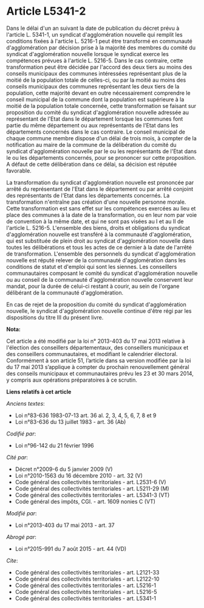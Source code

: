 # Article L5341-2

Dans le délai d'un an suivant la date de publication du décret prévu à l'article L. 5341-1, un syndicat d'agglomération
nouvelle qui remplit les conditions fixées à l'article L. 5216-1 peut être transformé en communauté d'agglomération par
décision prise à la majorité des membres du comité du syndicat d'agglomération nouvelle lorsque le syndicat exerce les
compétences prévues à l'article L. 5216-5. Dans le cas contraire, cette transformation peut être décidée par l'accord des
deux tiers au moins des conseils municipaux des communes intéressées représentant plus de la moitié de la population totale
de celles-ci, ou par la moitié au moins des conseils municipaux des communes représentant les deux tiers de la population,
cette majorité devant en outre nécessairement comprendre le conseil municipal de la commune dont la population est supérieure
à la moitié de la population totale concernée, cette transformation se faisant sur proposition du comité du syndicat
d'agglomération nouvelle adressée au représentant de l'Etat dans le département lorsque les communes font partie du même
département ou aux représentants de l'Etat dans les départements concernés dans le cas contraire. Le conseil municipal de
chaque commune membre dispose d'un délai de trois mois, à compter de la notification au maire de la commune de la
délibération du comité du syndicat d'agglomération nouvelle par le ou les représentants de l'Etat dans le ou les départements
concernés, pour se prononcer sur cette proposition. A défaut de cette délibération dans ce délai, sa décision est réputée
favorable. 

La transformation du syndicat d'agglomération nouvelle est prononcée par arrêté du représentant de l'Etat dans le département
ou par arrêté conjoint des représentants de l'Etat dans les départements concernés. La transformation n'entraîne pas création
d'une nouvelle personne morale. Cette transformation est sans effet sur les compétences exercées au lieu et place des
communes à la date de la transformation, ou en leur nom par voie de convention à la même date, et qui ne sont pas visées au I
et au II de l'article L. 5216-5. L'ensemble des biens, droits et obligations du syndicat d'agglomération nouvelle est
transféré à la communauté d'agglomération, qui est substituée de plein droit au syndicat d'agglomération nouvelle dans toutes
les délibérations et tous les actes de ce dernier à la date de l'arrêté de transformation. L'ensemble des personnels du
syndicat d'agglomération nouvelle est réputé relever de la communauté d'agglomération dans les conditions de statut et
d'emploi qui sont les siennes. Les conseillers communautaires composant le comité du syndicat d'agglomération nouvelle ou au
conseil de la communauté d'agglomération nouvelle conservent leur mandat, pour la durée de celui-ci restant à courir, au sein
de l'organe délibérant de la communauté d'agglomération. 

En cas de rejet de la proposition du comité du syndicat d'agglomération nouvelle, le syndicat d'agglomération nouvelle
continue d'être régi par les dispositions du titre III du présent livre.

**Nota:**

Cet article a été modifié par la loi n° 2013-403 du 17 mai 2013 relative à l'élection des conseillers départementaux, des
conseillers municipaux et des conseillers communautaires, et modifiant le calendrier électoral. Conformément à son article
51, l’article dans sa version modifiée par la loi du 17 mai 2013 s’applique à compter du prochain renouvellement général des
conseils municipaux et communautaires prévu les 23 et 30 mars 2014, y compris aux opérations préparatoires à ce scrutin.

**Liens relatifs à cet article**

_Anciens textes_:

  - Loi n°83-636 1983-07-13 art. 36 al. 2, 3, 4, 5, 6, 7, 8 et 9
  - Loi n°83-636 du 13 juillet 1983 - art. 36 (Ab)

_Codifié par_:

  - Loi n°96-142 du 21 février 1996

_Cité par_:

  - Décret n°2009-6 du 5 janvier 2009 (V)
  - Loi n°2010-1563 du 16 décembre 2010 - art. 32 (V)
  - Code général des collectivités territoriales - art. L2531-6 (V)
  - Code général des collectivités territoriales - art. L5211-29 (M)
  - Code général des collectivités territoriales - art. L5341-3 (VT)
  - Code général des impôts, CGI. - art. 1609 nonies C (VT)

_Modifié par_:

  - Loi n°2013-403 du 17 mai 2013 - art. 37

_Abrogé par_:

  - Loi n°2015-991 du 7 août 2015 - art. 44 (VD)

_Cite_:

  - Code général des collectivités territoriales - art. L2121-33
  - Code général des collectivités territoriales - art. L2122-10
  - Code général des collectivités territoriales - art. L5216-1
  - Code général des collectivités territoriales - art. L5216-5
  - Code général des collectivités territoriales - art. L5341-1
